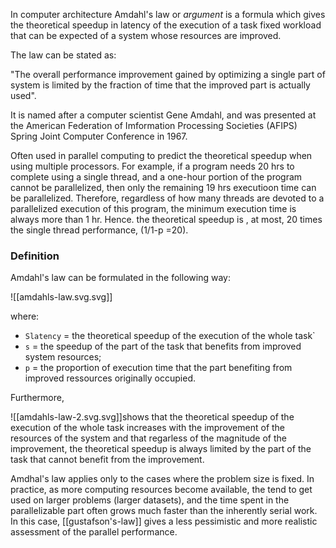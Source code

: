 In computer architecture Amdahl's law or *argument* is a formula which gives the theoretical speedup in latency of the execution of a task fixed workload that can be expected of a system whose resources are improved. 

The law can be stated as:

"The overall performance improvement gained by optimizing a single part of system is limited by the fraction of time that the improved part is actually used".

It is named after a computer scientist Gene Amdahl, and was presented at the American Federation of Imformation Processing Societies (AFIPS) Spring Joint Computer Conference in 1967. 

Often used in parallel computing to predict the theoretical speedup when using multiple processors. For example, if a program needs 20 hrs to complete using a single thread, and a one-hour portion of the program cannot be parallelized, then only the remaining 19 hrs executioon time can be parallelized. Therefore, regardless of how many threads are devoted to a parallelized execution of this program, the minimum execution time is always more than 1 hr. Hence. the theoretical speedup is , at most, 20 times the single thread performance, (1/1-p =20).

### Definition
Amdahl's law can be formulated in the following way:

![[amdahls-law.svg.svg]]

where:
- `Slatency` = the theoretical speedup of the execution of the whole task`
- `s` = the speedup of the part of the task that benefits from improved system resources;
- `p` = the proportion of execution time that the part benefiting from improved ressources originally occupied. 

Furthermore, 

![[amdahls-law-2.svg.svg]]shows that the theoretical speedup of the execution of the whole task increases with the improvement of the resources of the system and that regarless of the magnitude of the improvement, the theoretical speedup is always limited by the part of the task that cannot benefit from the improvement. 

Amdhal's law applies only to the cases where the problem size is fixed. In practice, as more computing resources become available, the tend to get used on larger problems (larger datasets), and the time spent in the parallelizable part often grows much faster than the inherently serial work. In this case, [[gustafson's-law]] gives a less pessimistic and more realistic assessment of the parallel performance.